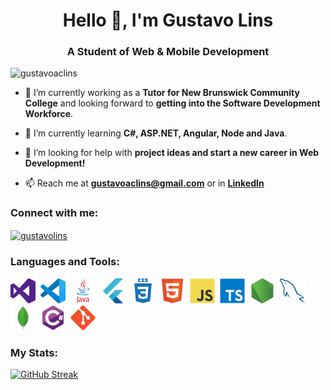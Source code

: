 
<h1 align="center">Hello 👋, I'm Gustavo Lins</h1>
<h3 align="center">A Student of Web & Mobile Development</h3>

<p align="left"> <img src="https://komarev.com/ghpvc/?username=gustavoaclins&label=Profile%20views&color=0e75b6&style=flat" alt="gustavoaclins" /> </p>

- 🔭 I’m currently working as a **Tutor for New Brunswick Community College** and looking forward to **getting into the Software Development Workforce**.

- 🌱 I’m currently learning **C#, ASP.NET, Angular, Node and Java**.

- 🤝 I’m looking for help with **project ideas and start a new career in Web Development!**

- 📫 Reach me at **gustavoaclins@gmail.com** or in <a href="https://linkedin.com/in/gustavolins" target="blank">**LinkedIn**</a>

<h3 align="left">Connect with me:</h3>
<p align="left">
<a href="https://linkedin.com/in/gustavolins" target="blank"><img align="center" src="https://raw.githubusercontent.com/rahuldkjain/github-profile-readme-generator/master/src/images/icons/Social/linked-in-alt.svg" alt="gustavolins" height="30" width="40" /></a>
</p>

<h3 align="left">Languages and Tools:</h3>
<p align="left">  
  <img src="https://github.com/devicons/devicon/blob/master/icons/visualstudio/visualstudio-plain.svg" title="Visual Studio" alt="Visual Studio" width="40" height="40"/>&nbsp;
  <img src="https://github.com/devicons/devicon/blob/master/icons/vscode/vscode-original.svg" title="Visual Studio Code" alt="Visual Studio Code" width="40" height="40"/>&nbsp;
  <img src="https://github.com/devicons/devicon/blob/master/icons/java/java-original-wordmark.svg" title="Java" alt="Java" width="40" height="40"/>&nbsp;
  <img src="https://github.com/devicons/devicon/blob/master/icons/flutter/flutter-original.svg" title="Flutter" alt="Flutter" width="40" height="40"/>&nbsp;
  <img src="https://github.com/devicons/devicon/blob/master/icons/css3/css3-plain-wordmark.svg"  title="CSS3" alt="CSS" width="40" height="40"/>&nbsp;
  <img src="https://github.com/devicons/devicon/blob/master/icons/html5/html5-original.svg" title="HTML5" alt="HTML" width="40" height="40"/>&nbsp;
  <img src="https://github.com/devicons/devicon/blob/master/icons/javascript/javascript-original.svg" title="JavaScript" alt="JavaScript" width="40" height="40"/>&nbsp;
  <img src="https://github.com/devicons/devicon/blob/master/icons/typescript/typescript-original.svg" title="TypeScript" alt="TypeScript" width="40" height="40"/>&nbsp;
  <img src="https://github.com/devicons/devicon/blob/master/icons/nodejs/nodejs-original.svg" title="NodeJS" alt="NodeJS" width="40" height="40"/>&nbsp;
  <img src="https://github.com/devicons/devicon/blob/master/icons/mysql/mysql-original.svg" title="MySQL"  alt="MySQL" width="40" height="40"/>&nbsp;
  <img src="https://github.com/devicons/devicon/blob/master/icons/mongodb/mongodb-original.svg" title="MongoDB" alt="MongoDB" width="40" height="40"/>&nbsp;
  <img src="https://github.com/devicons/devicon/blob/master/icons/csharp/csharp-original.svg" title="CSharp" alt="C#" width="40" height="40"/>&nbsp;
  <img src="https://github.com/devicons/devicon/blob/master/icons/git/git-original.svg" title="Git" **alt="Git" width="40" height="40"/>&nbsp;
</p>
<h3 align="left">My Stats:</h3>

[![GitHub Streak](https://streak-stats.demolab.com?user=gustavoaclins&theme=tokyonight&mode=weekly&hide_longest_streak=true)](https://git.io/streak-stats)
